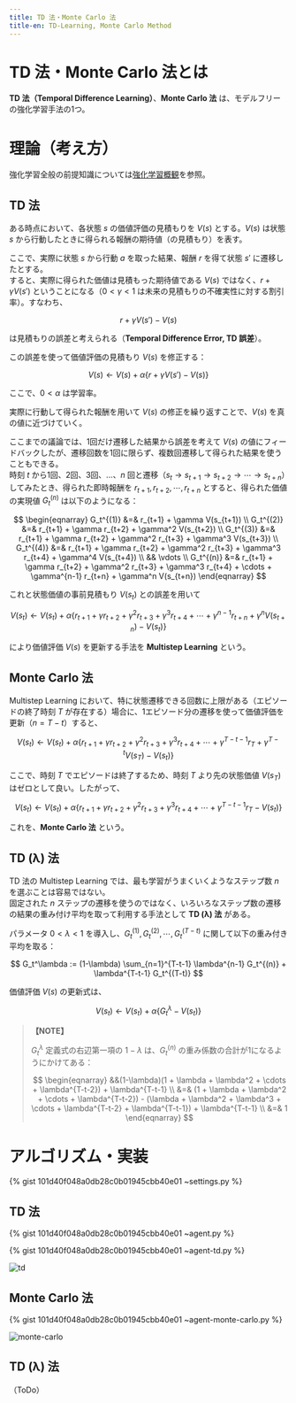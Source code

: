 ```yaml
---
title: TD 法・Monte Carlo 法
title-en: TD-Learning, Monte Carlo Method
---
```

# TD 法・Monte Carlo 法とは

**TD 法（Temporal Difference Learning）**、**Monte Carlo 法** は、モデルフリーの強化学習手法の1つ。

# 理論（考え方）

強化学習全般の前提知識については[強化学習概観](reinforcement-learning-overview.md)を参照。

## TD 法

ある時点において、各状態 $s$ の価値評価の見積もりを $V(s)$ とする。$V(s)$ は状態 $s$ から行動したときに得られる報酬の期待値（の見積もり）を表す。

ここで、実際に状態 $s$ から行動 $a$ を取った結果、報酬 $r$ を得て状態 $s'$ に遷移したとする。  
すると、実際に得られた価値は見積もった期待値である $V(s)$ ではなく、$r+\gamma V(s')$ ということになる（$0\lt\gamma\lt 1$ は未来の見積もりの不確実性に対する割引率）。すなわち、

$$
r+\gamma V(s') - V(s)
$$

は見積もりの誤差と考えられる（**Temporal Difference Error, TD 誤差**）。

この誤差を使って価値評価の見積もり $V(s)$ を修正する：

$$
V(s) \gets V(s) + \alpha \left\{ r+\gamma V(s') - V(s) \right\}
$$

ここで、$0\lt\alpha$ は学習率。

実際に行動して得られた報酬を用いて $V(s)$ の修正を繰り返すことで、$V(s)$ を真の値に近づけていく。

ここまでの議論では、1回だけ遷移した結果から誤差を考えて $V(s)$ の値にフィードバックしたが、遷移回数を1回に限らず、複数回遷移して得られた結果を使うこともできる。  
時刻 $t$ から1回、2回、3回、...、$n$ 回と遷移（$s_t \to s_{t+1} \to s_{t+2} \to \cdots \to s_{t+n}$）してみたとき、得られた即時報酬を $r_{t+1},r_{t+2},\cdots,r_{t+n}$ とすると、得られた価値の実現値 $G_t^{(n)}$ は以下のようになる：

$$
\begin{eqnarray}
    G_t^{(1)} &=& r_{t+1} + \gamma V(s_{t+1}) \\
    G_t^{(2)} &=& r_{t+1} + \gamma r_{t+2} + \gamma^2 V(s_{t+2}) \\
    G_t^{(3)} &=& r_{t+1} + \gamma r_{t+2} + \gamma^2 r_{t+3} + \gamma^3 V(s_{t+3}) \\
    G_t^{(4)} &=& r_{t+1} + \gamma r_{t+2} + \gamma^2 r_{t+3} + \gamma^3 r_{t+4} + \gamma^4 V(s_{t+4}) \\
    && \vdots \\
    G_t^{(n)} &=& r_{t+1} + \gamma r_{t+2} + \gamma^2 r_{t+3} + \gamma^3 r_{t+4} + \cdots + \gamma^{n-1} r_{t+n} + \gamma^n V(s_{t+n}) 
\end{eqnarray}
$$

これと状態価値の事前見積もり $V(s_t)$ との誤差を用いて

$$
V(s_t) \gets V(s_t) + \alpha \left\{ r_{t+1} + \gamma r_{t+2} + \gamma^2 r_{t+3} + \gamma^3 r_{t+4} + \cdots + \gamma^{n-1} r_{t+n} + \gamma^n V(s_{t+n}) - V(s_t) \right\}
$$

により価値評価 $V(s)$ を更新する手法を **Multistep Learning** という。


## Monte Carlo 法

Multistep Learning において、特に状態遷移できる回数に上限がある（エピソードの終了時刻 $T$ が存在する）場合に、1エピソード分の遷移を使って価値評価を更新（$n=T-t$）すると、

$$
V(s_t) \gets V(s_t) + \alpha \left\{ r_{t+1} + \gamma r_{t+2} + \gamma^2 r_{t+3} + \gamma^3 r_{t+4} + \cdots + \gamma^{T-t-1} r_T + \gamma^{T-t} V(s_T) - V(s_t) \right\}
$$

ここで、時刻 $T$ でエピソードは終了するため、時刻 $T$ より先の状態価値 $V(s_T)$ はゼロとして良い。したがって、

$$
V(s_t) \gets V(s_t) + \alpha \left\{ r_{t+1} + \gamma r_{t+2} + \gamma^2 r_{t+3} + \gamma^3 r_{t+4} + \cdots + \gamma^{T-t-1} r_T - V(s_t) \right\}
$$

これを、**Monte Carlo 法** という。


## TD (λ) 法

TD 法の Multistep Learning では、最も学習がうまくいくようなステップ数 $n$ を選ぶことは容易ではない。  
固定された $n$ ステップの遷移を使うのではなく、いろいろなステップ数の遷移の結果の重み付け平均を取って利用する手法として **TD (λ) 法** がある。

パラメータ $0 \lt \lambda \lt 1$ を導入し、$G_t^{(1)},G_t^{(2)},\cdots,G_t^{(T-t)}$ に関して以下の重み付き平均を取る：

$$
G_t^\lambda := (1-\lambda) \sum_{n=1}^{T-t-1} \lambda^{n-1} G_t^{(n)} + \lambda^{T-t-1} G_t^{(T-t)}
$$

価値評価 $V(s)$ の更新式は、

$$
V(s_t) \gets V(s_t) + \alpha \left\{G_t^\lambda - V(s_t) \right\}
$$

> **【NOTE】**
> 
> $G_t^\lambda$ 定義式の右辺第一項の $1-\lambda$ は、$G_t^{(n)}$ の重み係数の合計が1になるようにかけてある：
>
> $$
\begin{eqnarray}
    &&(1-\lambda)(1 + \lambda + \lambda^2 + \cdots + \lambda^{T-t-2}) + \lambda^{T-t-1} \\
    &=&
    (1 + \lambda + \lambda^2 + \cdots + \lambda^{T-t-2}) - (\lambda + \lambda^2 + \lambda^3 + \cdots + \lambda^{T-t-2} + \lambda^{T-t-1}) + \lambda^{T-t-1} \\
    &=& 1
\end{eqnarray}
$$


# アルゴリズム・実装

{% gist 101d40f048a0db28c0b01945cbb40e01 ~settings.py %}


## TD 法

{% gist 101d40f048a0db28c0b01945cbb40e01 ~agent.py %}

{% gist 101d40f048a0db28c0b01945cbb40e01 ~agent-td.py %}

![td](https://gist.github.com/user-attachments/assets/8edb08df-d781-4bc2-813a-77bf3d7b0960)


## Monte Carlo 法

{% gist 101d40f048a0db28c0b01945cbb40e01 ~agent-monte-carlo.py %}

![monte-carlo](https://gist.github.com/user-attachments/assets/d082a336-b415-41d1-b82e-ed0eb9f41af4)


## TD (λ) 法

（ToDo）
